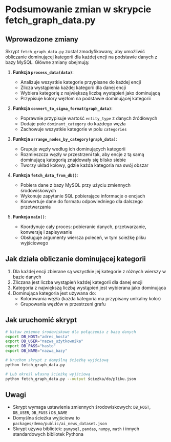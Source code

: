 # Podsumowanie zmian w skrypcie fetch_graph_data.py

## Wprowadzone zmiany

Skrypt `fetch_graph_data.py` został zmodyfikowany, aby umożliwić obliczanie dominującej kategorii dla każdej encji na podstawie danych z bazy MySQL. Główne zmiany obejmują:

1. **Funkcja `process_data(data)`**:
   - Analizuje wszystkie kategorie przypisane do każdej encji
   - Zlicza wystąpienia każdej kategorii dla danej encji
   - Wybiera kategorię z największą liczbą wystąpień jako dominującą
   - Przypisuje kolory węzłom na podstawie dominującej kategorii

2. **Funkcja `convert_to_sigma_format(graph_data)`**:
   - Poprawnie przypisuje wartość `entity_type` z danych źródłowych
   - Dodaje pole `dominant_category` do każdego węzła
   - Zachowuje wszystkie kategorie w polu `categories`

3. **Funkcja `arrange_nodes_by_category(graph_data)`**:
   - Grupuje węzły według ich dominujących kategorii
   - Rozmieszcza węzły w przestrzeni tak, aby encje z tą samą dominującą kategorią znajdowały się blisko siebie
   - Tworzy układ kołowy, gdzie każda kategoria ma swój obszar

4. **Funkcja `fetch_data_from_db()`**:
   - Pobiera dane z bazy MySQL przy użyciu zmiennych środowiskowych
   - Wykonuje zapytanie SQL pobierające informacje o encjach
   - Konwertuje dane do formatu odpowiedniego dla dalszego przetwarzania

5. **Funkcja `main()`**:
   - Koordynuje cały proces: pobieranie danych, przetwarzanie, konwersję i zapisywanie
   - Obsługuje argumenty wiersza poleceń, w tym ścieżkę pliku wyjściowego

## Jak działa obliczanie dominującej kategorii

1. Dla każdej encji zbierane są wszystkie jej kategorie z różnych wierszy w bazie danych
2. Zliczana jest liczba wystąpień każdej kategorii dla danej encji
3. Kategoria z największą liczbą wystąpień jest wybierana jako dominująca
4. Dominująca kategoria jest używana do:
   - Kolorowania węzła (każda kategoria ma przypisany unikalny kolor)
   - Grupowania węzłów w przestrzeni grafu

## Jak uruchomić skrypt

```bash
# Ustaw zmienne środowiskowe dla połączenia z bazą danych
export DB_HOST="adres_hosta"
export DB_USER="nazwa_użytkownika"
export DB_PASS="hasło"
export DB_NAME="nazwa_bazy"

# Uruchom skrypt z domyślną ścieżką wyjściową
python fetch_graph_data.py

# Lub określ własną ścieżkę wyjściową
python fetch_graph_data.py --output ścieżka/do/pliku.json
```

## Uwagi

- Skrypt wymaga ustawienia zmiennych środowiskowych: `DB_HOST`, `DB_USER`, `DB_PASS` i `DB_NAME`
- Domyślna ścieżka wyjściowa to `packages/demo/public/ai_news_dataset.json`
- Skrypt używa bibliotek: `pymysql`, `pandas`, `numpy`, `math` i innych standardowych bibliotek Pythona 